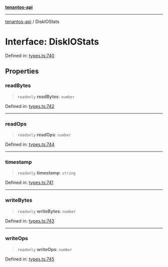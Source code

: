 [**tenantos-api**](../README.md)

***

[tenantos-api](../globals.md) / DiskIOStats

# Interface: DiskIOStats

Defined in: [types.ts:740](https://github.com/shadmanZero/tenantos-api/blob/b1ba837cafbeb4e057ec12e90b81a7c5ea5b383f/src/types.ts#L740)

## Properties

### readBytes

> `readonly` **readBytes**: `number`

Defined in: [types.ts:742](https://github.com/shadmanZero/tenantos-api/blob/b1ba837cafbeb4e057ec12e90b81a7c5ea5b383f/src/types.ts#L742)

***

### readOps

> `readonly` **readOps**: `number`

Defined in: [types.ts:744](https://github.com/shadmanZero/tenantos-api/blob/b1ba837cafbeb4e057ec12e90b81a7c5ea5b383f/src/types.ts#L744)

***

### timestamp

> `readonly` **timestamp**: `string`

Defined in: [types.ts:741](https://github.com/shadmanZero/tenantos-api/blob/b1ba837cafbeb4e057ec12e90b81a7c5ea5b383f/src/types.ts#L741)

***

### writeBytes

> `readonly` **writeBytes**: `number`

Defined in: [types.ts:743](https://github.com/shadmanZero/tenantos-api/blob/b1ba837cafbeb4e057ec12e90b81a7c5ea5b383f/src/types.ts#L743)

***

### writeOps

> `readonly` **writeOps**: `number`

Defined in: [types.ts:745](https://github.com/shadmanZero/tenantos-api/blob/b1ba837cafbeb4e057ec12e90b81a7c5ea5b383f/src/types.ts#L745)
